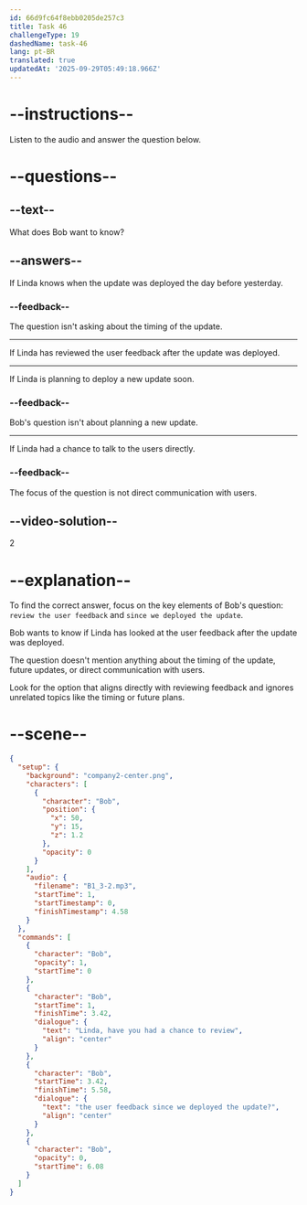 ```yaml
---
id: 66d9fc64f8ebb0205de257c3
title: Task 46
challengeType: 19
dashedName: task-46
lang: pt-BR
translated: true
updatedAt: '2025-09-29T05:49:18.966Z'
---
```


<!--
AUDIO REFERENCE:
Bob: Linda, have you had a chance to review the user feedback since we deployed the update?
-->

# --instructions--

Listen to the audio and answer the question below.

# --questions--

## --text--

What does Bob want to know?

## --answers--

If Linda knows when the update was deployed the day before yesterday.

### --feedback--

The question isn't asking about the timing of the update.

---

If Linda has reviewed the user feedback after the update was deployed.

---

If Linda is planning to deploy a new update soon.

### --feedback--

Bob's question isn't about planning a new update.

---

If Linda had a chance to talk to the users directly.

### --feedback--

The focus of the question is not direct communication with users.

## --video-solution--

2

# --explanation--

To find the correct answer, focus on the key elements of Bob's question: `review the user feedback` and `since we deployed the update`. 

Bob wants to know if Linda has looked at the user feedback after the update was deployed. 

The question doesn't mention anything about the timing of the update, future updates, or direct communication with users. 

Look for the option that aligns directly with reviewing feedback and ignores unrelated topics like the timing or future plans.

# --scene--

```json
{
  "setup": {
    "background": "company2-center.png",
    "characters": [
      {
        "character": "Bob",
        "position": {
          "x": 50,
          "y": 15,
          "z": 1.2
        },
        "opacity": 0
      }
    ],
    "audio": {
      "filename": "B1_3-2.mp3",
      "startTime": 1,
      "startTimestamp": 0,
      "finishTimestamp": 4.58
    }
  },
  "commands": [
    {
      "character": "Bob",
      "opacity": 1,
      "startTime": 0
    },
    {
      "character": "Bob",
      "startTime": 1,
      "finishTime": 3.42,
      "dialogue": {
        "text": "Linda, have you had a chance to review",
        "align": "center"
      }
    },
    {
      "character": "Bob",
      "startTime": 3.42,
      "finishTime": 5.58,
      "dialogue": {
        "text": "the user feedback since we deployed the update?",
        "align": "center"
      }
    },
    {
      "character": "Bob",
      "opacity": 0,
      "startTime": 6.08
    }
  ]
}
```
